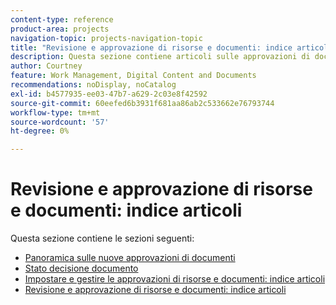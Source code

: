 ```yaml
---
content-type: reference
product-area: projects
navigation-topic: projects-navigation-topic
title: "Revisione e approvazione di risorse e documenti: indice articolo"
description: Questa sezione contiene articoli sulle approvazioni di documenti in Adobe Workfront.
author: Courtney
feature: Work Management, Digital Content and Documents
recommendations: noDisplay, noCatalog
exl-id: b4577935-ee03-47b7-a629-2c03e8f42592
source-git-commit: 60eefed6b3931f681aa86ab2c533662e76793744
workflow-type: tm+mt
source-wordcount: '57'
ht-degree: 0%

---
```


# Revisione e approvazione di risorse e documenti: indice articoli

Questa sezione contiene le sezioni seguenti:

* [Panoramica sulle nuove approvazioni di documenti](/help/quicksilver/review-and-approve-work/document-reviews-and-approvals/document-approvals-overview.md)
* [Stato decisione documento](/help/quicksilver/review-and-approve-work/document-reviews-and-approvals/manage-document-approvals/document-approval-status.md)
* [Impostare e gestire le approvazioni di risorse e documenti: indice articoli](/help/quicksilver/review-and-approve-work/document-reviews-and-approvals/manage-document-approvals/set-up-and-manage-doc-asset-approvals-toc.md)
* [Revisione e approvazione di risorse e documenti: indice articoli](/help/quicksilver/review-and-approve-work/document-reviews-and-approvals/review-and-approve-documents/review-documents-toc.md)

